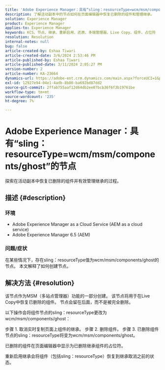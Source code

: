 ```yaml
---
title: 'Adobe Experience Manager：具有“sling：resourceType=wcm/msm/components/ghost”的节点'
description: 了解活动副本中的节点如何在页面编辑器中恢复已删除的组件和管理继承。
solution: Experience Manager
product: Experience Manager
applies-to: Experience Manager
keywords: KCS、节点、继承、重新启用、还原、多端管理器、Live Copy、组件、占位符
resolution: Resolution
internal-notes: null
bug: false
article-created-by: Eshaa Tiwari
article-created-date: 3/6/2024 2:53:46 PM
article-published-by: Eshaa Tiwari
article-published-date: 3/11/2024 2:05:27 PM
version-number: 2
article-number: KA-23664
dynamics-url: https://adobe-ent.crm.dynamics.com/main.aspx?forceUCI=1&pagetype=entityrecord&etn=knowledgearticle&id=5deea651-c9db-ee11-904d-6045bd006b4b
exl-id: 12927e94-04e1-4adb-8b86-ba692bd87dd2
source-git-commit: 2ffab755aaf12d64db2ee07bcb36f6f3b19761be
workflow-type: tm+mt
source-wordcount: '235'
ht-degree: 7%

---
```


# Adobe Experience Manager：具有“sling：resourceType=wcm/msm/components/ghost”的节点


探索在活动副本中恢复已删除的组件并有效管理继承的过程。

## 描述 {#description}


### 环境

- Adobe Experience Manager as a Cloud Service (AEM as a cloud service)
- Adobe Experience Manager 6.5 (AEM)


### 问题/症状

在某些情况下，存在sling：resourceType值为wcm/msm/components/ghost的节点。 本文解释了如何创建节点。


## 解决方法 {#resolution}


该节点作为MSM（多站点管理器）功能的一部分创建。 该节点将用于在Live Copy中恢复已删除的组件。 节点会留在后面，而不是被完全删除。

以下操作会将组件节点的sling：resourceType更改为wcm/msm/components/ghost：

步骤 1. 取消实时复制页面上组件的继承。
步骤 2. 删除组件。
步骤 3. 已删除组件节点的sling：resourceType将变为wcm/msm/components/ghost。

已删除的组件在页面编辑器中显示为已删除继承组件的占位符。

重新启用继承会将组件（包括sling：resourceType）恢复到继承取消之前的状态。
